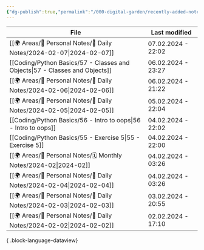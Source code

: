 ```yaml
---
{"dg-publish":true,"permalink":"/000-digital-garden/recently-added-notes/","dgPassFrontmatter":true,"noteIcon":"3","created":"2023-12-14T09:08:44.430+05:30","updated":"2023-12-14T09:12:52.432+05:30"}
---
```


| File                                                                           | Last modified      |
| ------------------------------------------------------------------------------ | ------------------ |
| [[🌍 Areas/📧 Personal Notes/📓 Daily Notes/2024-02-07\|2024-02-07]]        | 07.02.2024 - 22:02 |
| [[Coding/Python Basics/57 - Classes and Objects\|57 - Classes and Objects]] | 06.02.2024 - 23:27 |
| [[🌍 Areas/📧 Personal Notes/📓 Daily Notes/2024-02-06\|2024-02-06]]        | 06.02.2024 - 21:22 |
| [[🌍 Areas/📧 Personal Notes/📓 Daily Notes/2024-02-05\|2024-02-05]]        | 05.02.2024 - 22:04 |
| [[Coding/Python Basics/56 - Intro to oops\|56 - Intro to oops]]             | 04.02.2024 - 22:02 |
| [[Coding/Python Basics/55 - Exercise 5\|55 - Exercise 5]]                   | 04.02.2024 - 22:00 |
| [[🌍 Areas/📧 Personal Notes/🗓 Monthly Notes/2024-02\|2024-02]]            | 04.02.2024 - 03:26 |
| [[🌍 Areas/📧 Personal Notes/📓 Daily Notes/2024-02-04\|2024-02-04]]        | 04.02.2024 - 03:26 |
| [[🌍 Areas/📧 Personal Notes/📓 Daily Notes/2024-02-03\|2024-02-03]]        | 03.02.2024 - 20:55 |
| [[🌍 Areas/📧 Personal Notes/📓 Daily Notes/2024-02-02\|2024-02-02]]        | 02.02.2024 - 17:10 |

{ .block-language-dataview}